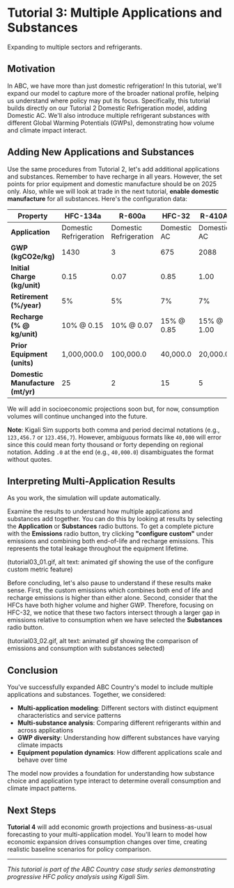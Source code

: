 # Tutorial 3: Multiple Applications and Substances

Expanding to multiple sectors and refrigerants.

## Motivation

In ABC, we have more than just domestic refrigeration! In this tutorial, we'll expand our model to capture more of the broader national profile, helping us understand where policy may put its focus. Specifically, this tutorial builds directly on our Tutorial 2 Domestic Refrigeration model, adding Domestic AC. We'll also introduce multiple refrigerant substances with different Global Warming Potentials (GWPs), demonstrating how volume and climate impact interact.

## Adding New Applications and Substances

Use the same procedures from Tutorial 2, let's add additional applications and substances. Remember to have recharge in all years. However, the set points for prior equipment and domestic manufacture should be on 2025 only.  Also, while we will look at trade in the next tutorial, **enable domestic manufacture** for all substances. Here's the configuration data:

| Property                         | HFC-134a               | R-600a                 | HFC-32      | R-410A      |
| -------------------------------- | ---------------------- | ---------------------- | ----------- | ----------- |
| **Application**                  | Domestic Refrigeration | Domestic Refrigeration | Domestic AC | Domestic AC |
| **GWP (kgCO2e/kg)**              | 1430                   | 3                      | 675         | 2088        |
| **Initial Charge (kg/unit)**     | 0.15                   | 0.07                   | 0.85        | 1.00        |
| **Retirement (%/year)**          | 5%                     | 5%                     | 7%          | 7%          |
| **Recharge (% @ kg/unit)**       | 10% @ 0.15             | 10% @ 0.07             | 15% @ 0.85  | 15% @ 1.00  |
| **Prior Equipment (units)**      | 1,000,000.0            | 100,000.0              | 40,000.0    | 20,000.0    |
| **Domestic Manufacture (mt/yr)** | 25                     | 2                      | 15          | 5           |

We will add in socioeconomic projections soon but, for now, consumption volumes will continue unchanged into the future.

**Note**: Kigali Sim supports both comma and period decimal notations (e.g., `123,456.7` or `123.456,7`). However, ambiguous formats like `40,000` will error since this could mean forty thousand or forty depending on regional notation. Adding `.0` at the end (e.g., `40,000.0`) disambiguates the format without quotes.

## Interpreting Multi-Application Results

As you work, the simulation will update automatically.

Examine the results to understand how multiple applications and substances add together. You can do this by looking at results by selecting the **Application** or **Substances** radio buttons. To get a complete picture with the **Emissions** radio button, try clicking **"configure custom"** under emissions and combining both end-of-life and recharge emissions. This represents the total leakage throughout the equipment lifetime.

(tutorial03_01.gif, alt text: animated gif showing the use of the configure custom metric feature)

Before concluding, let's also pause to understand if these results make sense. First, the custom emissions which combines both end of life and recharge emissions is higher than either alone. Second, consider that the HFCs have both higher volume and higher GWP. Therefore, focusing on HFC-32, we notice that these two factors intersect through a larger gap in emissions relative to consumption when we have selected the **Substances** radio button.

(tutorial03_02.gif, alt text: animated gif showing the comparison of emissions and consumption with substances selected)

## Conclusion

You've successfully expanded ABC Country's model to include multiple applications and substances. Together, we considered:

- **Multi-application modeling**: Different sectors with distinct equipment characteristics and service patterns
- **Multi-substance analysis**: Comparing different refrigerants within and across applications
- **GWP diversity**: Understanding how different substances have varying climate impacts
- **Equipment population dynamics**: How different applications scale and behave over time

The model now provides a foundation for understanding how substance choice and application type interact to determine overall consumption and climate impact patterns.

## Next Steps

**Tutorial 4** will add economic growth projections and business-as-usual forecasting to your multi-application model. You'll learn to model how economic expansion drives consumption changes over time, creating realistic baseline scenarios for policy comparison.

---

_This tutorial is part of the ABC Country case study series demonstrating progressive HFC policy analysis using Kigali Sim._